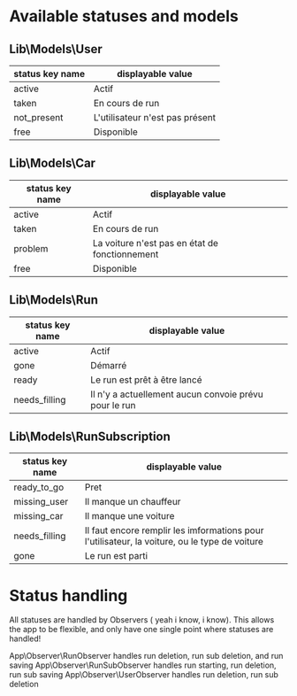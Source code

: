 # Available statuses and models

## Lib\Models\User

| status key name | displayable value               |
|-----------------|---------------------------------|
| active          | Actif                           |
| taken           | En cours de run                 |
| not_present     | L'utilisateur n'est pas présent |
| free            | Disponible                      |

## Lib\Models\Car

| status key name | displayable value                              |
|-----------------|------------------------------------------------|
| active          | Actif                                          |
| taken           | En cours de run                                |
| problem         | La voiture n'est pas en état de fonctionnement |
| free            | Disponible                                     |

## Lib\Models\Run

| status key name | displayable value                                     |
|-----------------|-------------------------------------------------------|
| active          | Actif                                                 |
| gone            | Démarré                                               |
| ready           | Le run est prêt à être lancé                          |
| needs_filling   | Il n'y a actuellement aucun convoie prévu pour le run |

## Lib\Models\RunSubscription

| status key name | displayable value                                                                             |
|-----------------|-----------------------------------------------------------------------------------------------|
| ready_to_go     | Pret                                                                                          |
| missing_user    | Il manque un chauffeur                                                                        |
| missing_car     | Il manque une voiture                                                                         |
| needs_filling   | Il faut encore remplir les imformations pour l'utilisateur, la voiture, ou le type de voiture |
| gone            | Le run est parti                                                                              |

# Status handling

All statuses are handled by Observers ( yeah i know, i know). This allows the app to be flexible, and only have one single point where statuses are handled!

App\Observer\RunObserver handles run deletion, run sub deletion, and run saving
App\Observer\RunSubObserver handles run starting, run deletion, run sub saving
App\Observer\UserObserver handles run deletion, run sub deletion